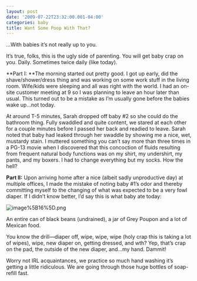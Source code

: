 ```yaml
---
layout: post
date: '2009-07-22T23:32:00.001-04:00'
categories: baby
title: Want Some Poop With That?
---
```



…With babies it’s not really up to you.

It’s true, folks, this is the ugly side of parenting. You will get baby crap on you. Daily. Sometimes twice daily (like today).

**Part I: **The morning started out pretty good. I got up early, did the shave/shower/dress thing and was working on some work stuff in the living room. Wife/kids were sleeping and all was right with the world. I had an on-site customer meeting at 9 so I was planning to leave an hour later than usual. This turned out to be a mistake as I’m usually gone before the babies wake up…not today.

At around T-5 minutes, Sarah dropped off baby #2 so she could do the bathroom thing. Fully swaddled and quite content, we stared at each other for a couple minutes before I passed her back and readied to leave. Sarah noted that baby had leaked through her swaddle by showing me a nice, wet, mustardy stain. I muttered something you can’t say more than three times in a PG-13 movie when I discovered that this concoction of fluids resulting from frequent natural body functions was on my shirt, my undershirt, my pants, and my boxers. I had to change everything but my socks. How the hell?

**Part II:** Upon arriving home after a nice (albeit sadly unproductive day) at multiple offices, I made the mistake of noting baby #1’s odor and thereby committing myself to the changing of what was expected to be a very fowl diaper. If I didn’t know better, I’d say this is what baby ate today:  

![image%5B16%5D.png](image%5B16%5D.png)   

An entire can of black beans (undrained), a jar of Grey Poupon and a lot of Mexican food.

You know the drill—diaper off, wipe, wipe, wipe (holy crap this is taking a lot of wipes), wipe, new diaper on, getting dressed, and wth? Yep, that’s crap on the pad, the outside of the new diaper, and…my hand. Dammit!

Worry not IRL acquaintances, we practice so much hand washing it’s getting a little ridiculous. We are going through those huge bottles of soap-refill fast.